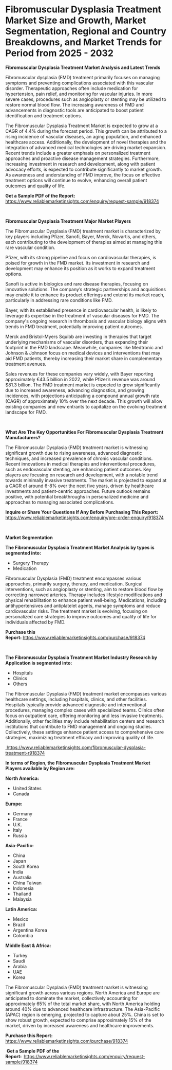 <p><h1>Fibromuscular Dysplasia Treatment Market Size and Growth, Market Segmentation, Regional and Country Breakdowns, and Market Trends for Period from 2025 -  2032</h1></p><p><strong>Fibromuscular Dysplasia Treatment Market Analysis and Latest Trends</strong></p>
<p><p>Fibromuscular dysplasia (FMD) treatment primarily focuses on managing symptoms and preventing complications associated with this vascular disorder. Therapeutic approaches often include medication for hypertension, pain relief, and monitoring for vascular injuries. In more severe cases, procedures such as angioplasty or stenting may be utilized to restore normal blood flow. The increasing awareness of FMD and advancements in diagnostic tools are anticipated to boost patient identification and treatment options.</p><p>The Fibromuscular Dysplasia Treatment Market is expected to grow at a CAGR of 4.4% during the forecast period. This growth can be attributed to a rising incidence of vascular diseases, an aging population, and enhanced healthcare access. Additionally, the development of novel therapies and the integration of advanced medical technologies are driving market expansion. Recent trends include a greater emphasis on personalized treatment approaches and proactive disease management strategies. Furthermore, increasing investment in research and development, along with patient advocacy efforts, is expected to contribute significantly to market growth. As awareness and understanding of FMD improve, the focus on effective treatment options will continue to evolve, enhancing overall patient outcomes and quality of life.</p></p>
<p><strong>Get a Sample PDF of the Report:&nbsp;</strong> <a href="https://www.reliablemarketinsights.com/enquiry/request-sample/918374?utm_campaign=1938&utm_medium=2&utm_source=Github&utm_content=ia&utm_term=17042025&utm_id=fibromuscular-dysplasia-treatment">https://www.reliablemarketinsights.com/enquiry/request-sample/918374</a></p>
<p>&nbsp;</p>
<p><strong>Fibromuscular Dysplasia Treatment Major Market Players</strong></p>
<p><p>The Fibromuscular Dysplasia (FMD) treatment market is characterized by key players including Pfizer, Sanofi, Bayer, Merck, Novartis, and others, each contributing to the development of therapies aimed at managing this rare vascular condition. </p><p>Pfizer, with its strong pipeline and focus on cardiovascular therapies, is poised for growth in the FMD market. Its investment in research and development may enhance its position as it works to expand treatment options.</p><p>Sanofi is active in biologics and rare disease therapies, focusing on innovative solutions. The company’s strategic partnerships and acquisitions may enable it to enhance its product offerings and extend its market reach, particularly in addressing rare conditions like FMD.</p><p>Bayer, with its established presence in cardiovascular health, is likely to leverage its expertise in the treatment of vascular diseases for FMD. The company's ongoing research in thrombosis and vascular biology aligns with trends in FMD treatment, potentially improving patient outcomes.</p><p>Merck and Bristol-Myers Squibb are investing in therapies that target underlying mechanisms of vascular disorders, thus expanding their footprint in the FMD landscape. Meanwhile, companies like Medtronic and Johnson & Johnson focus on medical devices and interventions that may aid FMD patients, thereby increasing their market share in complementary treatment avenues.</p><p>Sales revenues for these companies vary widely, with Bayer reporting approximately €43.5 billion in 2022, while Pfizer’s revenue was around $81.3 billion. The FMD treatment market is expected to grow significantly due to increased awareness, advancing diagnostics, and growing incidences, with projections anticipating a compound annual growth rate (CAGR) of approximately 10% over the next decade. This growth will allow existing companies and new entrants to capitalize on the evolving treatment landscape for FMD.</p></p>
<p>&nbsp;</p>
<p><strong>What Are The Key Opportunities For Fibromuscular Dysplasia Treatment Manufacturers?</strong></p>
<p><p>The Fibromuscular Dysplasia (FMD) treatment market is witnessing significant growth due to rising awareness, advanced diagnostic techniques, and increased prevalence of chronic vascular conditions. Recent innovations in medical therapies and interventional procedures, such as endovascular stenting, are enhancing patient outcomes. Key players are focusing on research and development, with a notable trend towards minimally invasive treatments. The market is projected to expand at a CAGR of around 6-8% over the next five years, driven by healthcare investments and patient-centric approaches. Future outlook remains positive, with potential breakthroughs in personalized medicine and approaches to managing associated complications.</p></p>
<p><strong>Inquire or Share Your Questions If Any Before Purchasing This Report:</strong> <a href="https://www.reliablemarketinsights.com/enquiry/pre-order-enquiry/918374?utm_campaign=1938&utm_medium=2&utm_source=Github&utm_content=ia&utm_term=17042025&utm_id=fibromuscular-dysplasia-treatment">https://www.reliablemarketinsights.com/enquiry/pre-order-enquiry/918374</a></p>
<p>&nbsp;</p>
<p><strong>Market Segmentation</strong></p>
<p><strong>The Fibromuscular Dysplasia Treatment Market Analysis by types is segmented into:</strong></p>
<p><ul><li>Surgery Therapy</li><li>Medication</li></ul></p>
<p><p>Fibromuscular Dysplasia (FMD) treatment encompasses various approaches, primarily surgery, therapy, and medication. Surgical interventions, such as angioplasty or stenting, aim to restore blood flow by correcting narrowed arteries. Therapy includes lifestyle modifications and physical rehabilitation to enhance patient well-being. Medications, including antihypertensives and antiplatelet agents, manage symptoms and reduce cardiovascular risks. The treatment market is evolving, focusing on personalized care strategies to improve outcomes and quality of life for individuals affected by FMD.</p></p>
<p><strong>Purchase this Report:&nbsp;</strong><a href="https://www.reliablemarketinsights.com/purchase/918374?utm_campaign=1938&utm_medium=2&utm_source=Github&utm_content=ia&utm_term=17042025&utm_id=fibromuscular-dysplasia-treatment">https://www.reliablemarketinsights.com/purchase/918374</a></p>
<p>&nbsp;</p>
<p><strong>The Fibromuscular Dysplasia Treatment Market Industry Research by Application is segmented into:</strong></p>
<p><ul><li>Hospitals</li><li>Clinics</li><li>Others</li></ul></p>
<p><p>The Fibromuscular Dysplasia (FMD) treatment market encompasses various healthcare settings, including hospitals, clinics, and other facilities. Hospitals typically provide advanced diagnostic and interventional procedures, managing complex cases with specialized teams. Clinics often focus on outpatient care, offering monitoring and less invasive treatments. Additionally, other facilities may include rehabilitation centers and research institutions that contribute to FMD management and ongoing studies. Collectively, these settings enhance patient access to comprehensive care strategies, maximizing treatment efficacy and improving quality of life.</p></p>
<p><a href="https://www.reliablemarketinsights.com/fibromuscular-dysplasia-treatment-r918374?utm_campaign=1938&utm_medium=2&utm_source=Github&utm_content=ia&utm_term=17042025&utm_id=fibromuscular-dysplasia-treatment">&nbsp;https://www.reliablemarketinsights.com/fibromuscular-dysplasia-treatment-r918374</a></p>
<p><strong>In terms of Region, the Fibromuscular Dysplasia Treatment Market Players available by Region are:</strong></p>
<p>
    <p> <strong> North America: </strong>
        <ul>
            <li>United States</li>
            <li>Canada</li>
        </ul>
        </p> 
    <p> <strong> Europe: </strong>
        <ul>
            <li>Germany</li>
            <li>France</li>
            <li>U.K.</li>
            <li>Italy</li>
            <li>Russia</li>
        </ul>
        </p> 
    <p> <strong> Asia-Pacific: </strong>
        <ul>
            <li>China</li>
            <li>Japan</li>
            <li>South Korea</li>
            <li>India</li>
            <li>Australia</li>
            <li>China Taiwan</li>
            <li>Indonesia</li>
            <li>Thailand</li>
            <li>Malaysia</li>
        </ul>
        </p> 
    <p> <strong> Latin America: </strong>
        <ul>
            <li>Mexico</li>
            <li>Brazil</li>
            <li>Argentina Korea</li>
            <li>Colombia</li>
        </ul>
        </p> 
    <p> <strong> Middle East & Africa: </strong>
        <ul>
            <li>Turkey</li>
            <li>Saudi</li>
            <li>Arabia</li>
            <li>UAE</li>
            <li>Korea</li>
        </ul>
    </p>
    </p>
<p><p>The Fibromuscular Dysplasia (FMD) treatment market is witnessing significant growth across various regions. North America and Europe are anticipated to dominate the market, collectively accounting for approximately 65% of the total market share, with North America holding around 40% due to advanced healthcare infrastructure. The Asia-Pacific (APAC) region is emerging, projected to capture about 25%. China is set to show robust growth, expected to comprise approximately 15% of the market, driven by increased awareness and healthcare improvements.</p></p>
<p><strong>Purchase this Report: </strong><a href="https://www.reliablemarketinsights.com/purchase/918374?utm_campaign=1938&utm_medium=2&utm_source=Github&utm_content=ia&utm_term=17042025&utm_id=fibromuscular-dysplasia-treatment">https://www.reliablemarketinsights.com/purchase/918374</a></p>
<p>&nbsp;<strong>Get a Sample PDF of the Report:&nbsp;&nbsp;</strong><a href="https://www.reliablemarketinsights.com/enquiry/request-sample/918374?utm_campaign=1938&utm_medium=2&utm_source=Github&utm_content=ia&utm_term=17042025&utm_id=fibromuscular-dysplasia-treatment">https://www.reliablemarketinsights.com/enquiry/request-sample/918374</a></p>
<p><strong></strong></p>
<p><p></p><p></p><p></p></p>